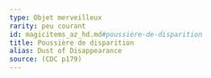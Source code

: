 ```yaml
---
type: Objet merveilleux
rarity: peu courant
id: magicitems_az_hd.md#poussière-de-disparition
title: Poussière de disparition
alias: Dust of Disappearance
source: (CDC p179)
---
```


